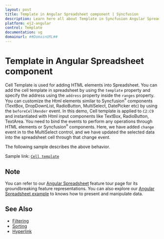 ```yaml
---
layout: post
title: Template in Angular Spreadsheet component | Syncfusion
description: Learn here all about Template in Syncfusion Angular Spreadsheet component of Syncfusion Essential JS 2 and more.
platform: ej2-angular
control: Template 
documentation: ug
domainurl: ##DomainURL##
---
```


# Template in Angular Spreadsheet component

Cell Template is used for adding HTML elements into Spreadsheet. You can add the cell template in spreadsheet by using the `template` property and specify the address using the `address` property inside the `ranges` property. You can customize the Html elements similar to Syncfusion<sup style="font-size:70%">&reg;</sup> components (TextBox, DropDownList, RadioButton, MultiSelect, DatePicker etc) by using the `beforeCellRender` event. In this demo, Cell template is applied to `C2:C9` and instantiated with Html input components like TextBox, RadioButton, TextArea. You need to bind the events to perform any operations through HTML elements or Syncfusion<sup style="font-size:70%">&reg;</sup> components. Here, we have added `change` event in to the MultiSelect control, and we have updated the selected data into the spreadsheet cell through that change event.

The following sample describes the above behavior.

Sample link: [`Cell template`](https://ej2.syncfusion.com/angular/demos/#/material/spreadsheet/cell-template)

<!-- {% tabs %}
{% highlight ts tabtitle="app.component.ts" %}
{% include code-snippet/spreadsheet/template-cs1/src/app.component.ts %}
{% endhighlight %}

{% highlight ts tabtitle="main.ts" %}
{% include code-snippet/spreadsheet/template-cs1/src/main.ts %}
{% endhighlight %}
{% endtabs %}
  
{% previewsample "page.domainurl/samples/spreadsheet/template-cs1" %} -->

## Note

You can refer to our [Angular Spreadsheet](https://www.syncfusion.com/angular-ui-components/angular-spreadsheet) feature tour page for its groundbreaking feature representations. You can also explore our [Angular Spreadsheet example](https://ej2.syncfusion.com/angular/demos/#/material/spreadsheet/default) to knows how to present and manipulate data.

## See Also

* [Filtering](./filter)
* [Sorting](./sort)
* [Hyperlink](./link)